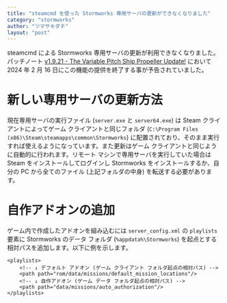 ```yaml
---
title: "steamcmd を使った Stormworks 専用サーバの更新ができなくなりました"
category: "stormworks"
author: "ツマサキダチ"
layout: "post"
---
```

steamcmd による Stormworks 専用サーバの更新が利用できなくなりました。パッチノート [v1.9.21 - The Variable Pitch Ship Propeller Update!](https://store.steampowered.com/news/app/573090/view/3881604511640365690) において 2024 年 2 月 16 日にこの機能の提供を終了する事が予告されていました。

# 新しい専用サーバの更新方法

現在専用サーバの実行ファイル (`server.exe` と `server64.exe`) は Steam クライアントによってゲーム クライアントと同じフォルダ (`C:\Program Files (x86)\Steam\steamapps\common\Stormworks`) に配置されており、そのまま実行すれば使えるようになっています。また更新はゲーム クライアントと同じように自動的に行われます。リモート マシンで専用サーバを実行していた場合は Steam をインストールしてログインし Stormworks をインストールするか、自分の PC から全てのファイル (上記フォルダの中身) を転送する必要があります。

# 自作アドオンの追加

ゲーム内で作成したアドオンを組み込むには `server_config.xml` の `playlists` 要素に Stormworks のデータ フォルダ (`%appdata%\Stormworks`) を起点とする相対パスを追加します。以下に例を示します。

```
<playlists>
    <!-- ↓ デフォルト アドオン (ゲーム クライアント フォルダ起点の相対パス) -->
    <path path="rom/data/missions/default_mission_locations"/>
    <!-- ↓ 自作アドオン (ゲーム データ フォルダ起点の相対パス) -->
    <path path="data/missions/auto_authorization"/>
</playlists>
```
